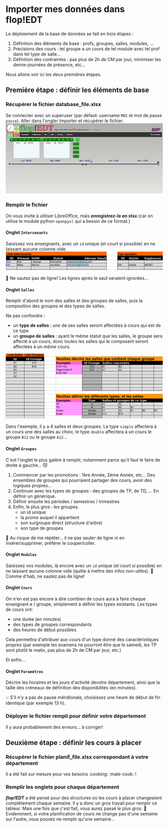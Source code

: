 # Importer mes données dans flop!EDT

Le déploiement de la base de données se fait en trois étapes :
1. Définition des éléments de base : profs, groupes, salles, modules, ...
2. Précisions des cours : tel groupe a un cours de tel module avec tel prof dans tel type de salle...
3. Définition des contraintes : pas plus de 2h de CM par jour, minimiser les demie-journées de présence, etc...

Nous allons voir ici les deux premières étapes. 

## Première étape : définir les éléments de base

### Récupérer le fichier database_file.xlsx

Se connecter avec un superuser (par défaut: username `MOI` et mot de passe `passe`).
Aller dans l'ongler Importer et récupérer le fichier.
![Récupérer le fichier de database](static/configuration/download_database_file.gif)

### Remplir le fichier
On vous invite à utiliser LibreOffice, mais **enregistrez-le en xlsx** (car on utilise le module python `openpyxl` qui a besoin de ce format.)

#### Onglet `Intervenants`
Saisissez vos enseignants, avec un `id` unique (et court si possible) en ne laissant aucune colonne vide.
![Récupérer le fichier de database](static/configuration/intervenants.png)

:pushpin: Ne sautez pas de ligne! Les lignes après le saut seraient ignorées...

#### Onglet `Salles`
Remplir d'abord le nom des salles et des groupes de salles, puis la composition des groupes et des types de salles.

Ne pas confondre :
* un **type de salles** : *une* de ses salles seront affectées à cours qui est de ce type
* un **groupe de salles** : ayant le même statut que les salles, le groupe sera affecté à un cours, donc toutes les salles qui le composent seront affectées à un *même* cours.

![Récupérer le fichier de database](static/configuration/salles.png)

Dans l'exemple, il y a 4 salles et deux groupes.
Le type `simple` affectera à un cours une des salles au choix, le type `double` affectera à un cours le groupe `B12` ou le groupe `A12`...

#### Onglet `Groupes`
C'est l'onglet le plus galère à remplir, notamment parce qu'il faut le faire de droite à gauche... :smirk_cat: 
1. Commencer par les promotions : 1ère Année, 2ème Année, etc... Des ensembles de groupes qui pourraient partager des cours, avoir des logiques propres...
2. Continuer avec les types de groupes : des groupes de TP, de TD, ... En définir un générique.
3. Définir ensuite les périodes / semestres / trimestres
4. Enfin, le plus gros : les groupes.
    * un id unique
    * la promo auquel il appartient
    * son surgroupe direct (structure d'arbre)
    * son type de groupes

:pushpin: Au risque de me répéter... il ne pas sauter de ligne ni en insérer/supprimer, préférer le couper/coller.

#### Onglet `Modules`

Saisissez vos modules, là encore avec un `id` unique (et court si possible) en ne laissant aucune colonne vide (quitte à mettre des infos non-utiles).
:pushpin: Comme d'hab, ne sautez pas de ligne! 

#### Onglet `Cours`
On n'en est pas encore à dire combien de cours aura à faire chaque enseignant⋅e / groupe, simplement à définir les types existants. 
Les types de cours ont:
- une durée (en minutes)
- des types de groupes correspondants
- des heures de début possibles

Cela permettra d'attribuer aux cours d'un type donné des caractéristiques propres (par exemple les examens ne pourront être que le samedi, les TP sont plutôt le matin, pas plus de 2h de CM par jour, etc.)

Et enfin...
#### Onglet `Paramètres`
Décrire les horaires et les jours d'activité devotre département, ainsi que la taille des créneaux de définition des disponibilités (en minutes).

:bulb: S'il n'y a pas de pause méridionale, choisissez une heure de début de fin identique (par exemple 13 h).



### Déployer le fichier rempli pour définir votre département

Il y aura probablement des erreurs... à corriger!


## Deuxième étape : définir les cours à placer
### Récupérer le fichier planif_file.xlsx correspondant à votre département
Il a été fait sur mesure pour vos besoins :cooking: :male-cook: !

### Remplir les onglets pour chaque département
***flop!EDT*** a été pensé pour des structures où les cours à placer changeaient complètement chaque semaine. Il y a donc un gros travail pour remplir ce tableur. Mais une fois que c'est fait, vous aurez passé le plus gros.
:pushpin: Evidemment, si votre planification de cours ne change pas d'une semaine sur l'autre, vous pouvez ne remplir qu'une semaine...

